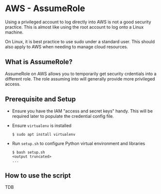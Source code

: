 # AWS - AssumeRole
Using a privileged account to log directly into AWS is not a good security practice. This is almost like using the root account to log onto a Linux machine.

On Linux, it is best practice to use sudo under a standard user. This should also apply to AWS when needing to manage cloud resources.

## What is AssumeRole?
AssumeRole on AWS allows you to temporarily get security crdentials into a different role. The role assuming into will generally provide more privileged access.

## Prerequisite and Setup
- Ensure you have the IAM "access and secret keys" handy. This will be required later to populate the credential config file.

- Ensure `virtualenv` is installed

  ```
  $ sudo apt install virtualenv
  ```

- Run `setup.sh` to configure Python virtual environment and libraries
  ```
  $ bash setup.sh
  <output truncated>
  ...
  ```

## How to use the script
TDB
